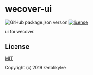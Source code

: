 # wecover-ui

![GitHub package.json version](https://img.shields.io/github/package-json/v/kenblikylee/wecover-ui)
[![license](https://img.shields.io/github/license/kenblikylee/wecover-ui)](https://github.com/kenblikylee/wecover-ui/blob/master/LICENSE)

ui for wecover.

## License

[MIT](http://opensource.org/licenses/MIT)

Copyright (c) 2019 kenblikylee
